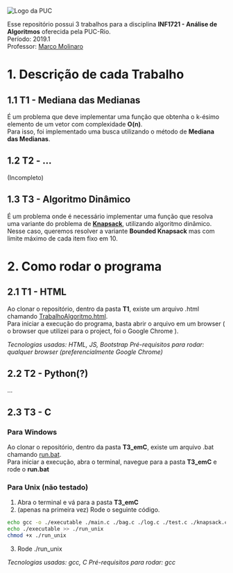 ![Logo da PUC](https://exarandorum.files.wordpress.com/2015/01/brasaov.png)

Esse repositório possui 3 trabalhos para a disciplina **INF1721 - Análise de Algoritmos** oferecida pela PUC-Rio.  
Período: 2019.1  
Professor: [Marco Molinaro](http://www-di.inf.puc-rio.br/~mmolinaro/)  

# 1. Descrição de cada Trabalho

## 1.1 T1 - Mediana das Medianas

É um problema que deve implementar uma função que obtenha o k-ésimo elemento de um vetor com complexidade **O(n)**.  
Para isso, foi implementado uma busca utilizando o método de **Mediana das Medianas**.

## 1.2 T2 - ...

(Incompleto)

## 1.3 T3 - Algoritmo Dinâmico

É um problema onde é necessário implementar uma função que resolva uma variante do problema de [**Knapsack**](https://en.wikipedia.org/wiki/Knapsack_problem), utilizando algoritmo dinâmico.  
Nesse caso, queremos resolver a variante **Bounded Knapsack** mas com limite máximo de cada item fixo em 10.

# 2. Como rodar o programa

## 2.1 T1 - HTML

Ao clonar o repositório, dentro da pasta **T1**, existe um arquivo .html chamando [TrabalhoAlgoritmo.html](https://github.com/Tijuk/AnaliseDeAlgoritmos/blob/master/T1/TrabalhoAlgoritmo.html).  
Para iniciar a execução do programa, basta abrir o arquivo em um browser ( o browser que utilizei para o project, foi o Google Chrome ).  

*Tecnologias usadas: HTML, JS, Bootstrap*
*Pré-requisitos para rodar: qualquer browser (preferencialmente Google Chrome)*

## 2.2 T2 - Python(?)

...

## 2.3 T3 - C

### Para Windows
Ao clonar o repositório, dentro da pasta **T3_emC**, existe um arquivo .bat chamando [run.bat](https://github.com/Tijuk/AnaliseDeAlgoritmos/blob/master/T3_emC/run.bat).  
Para iniciar a execução, abra o terminal, navegue para a pasta **T3_emC** e rode o **run.bat**

### Para Unix (não testado)

1. Abra o terminal e vá para a pasta **T3_emC**
2. (apenas na primeira vez) Rode o seguinte código.
```.sh
echo gcc -o ./executable ./main.c ./bag.c ./log.c ./test.c ./knapsack.c > ./run_unix
echo ./executable >> ./run_unix
chmod +x ./run_unix
```
3. Rode ./run_unix

*Tecnologias usadas: gcc, C*
*Pré-requisitos para rodar: gcc*
